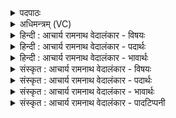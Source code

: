 <details><summary>पदपाठः</summary>

न। यम्। दु꣣ध्राः꣢। व꣡र꣢꣯न्ते। न। स्थि꣣राः꣢। मु꣡रः꣢꣯। म꣡देषु꣢꣯। शि꣣प्र꣢म्। अ꣡न्ध꣢꣯सः। यः। आ꣣दृ꣡त्य꣢। आ꣣। दृ꣡त्य꣢꣯। श꣣शमाना꣡य꣢। सु꣣न्वते꣢। दा꣡ता꣢꣯। ज꣣रित्रे꣢। उ꣣क्थ्य꣢म्। ६८८।
</details>

<details><summary>अधिमन्त्रम् (VC)</summary>

- इन्द्रः
- कलिः प्रागाथः
- प्रगाथः(विषमा बृहती समा सतोबृहती)
- पञ्चमः
</details>

<details><summary>हिन्दी : आचार्य रामनाथ वेदालंकार - विषयः</summary>

अगले मन्त्र में यह वर्णन है कि वह परमेश्वर कैसा है,जिसका साक्षात्कार आचार्य कराता है।
</details>

<details><summary>हिन्दी : आचार्य रामनाथ वेदालंकार - पदार्थः</summary>

पदार्थान्वयभाषाः -  (शिप्रम्) सर्वान्तर्यामी (यम्) जिस परमेश्वर को (अन्धसः) आनन्दरस के (मदेषु) तृप्ति-प्रदानों में (दुध्राः) दुर्धर शत्रु भी (न वरन्ते) नहीं रोक सकते, (न) न ही (स्थिराः) स्थिर,अविचल (मुरः) मनुष्य रोक सकते हैं, (यः) जो परमेश्वर (शशमानाय) उद्योगी,पुरुषार्थी, (सुन्वते) भक्तिरस बहानेवाले (जरित्रे) स्तोता के लिए (उक्थ्यम्) प्रशंसनीय दिव्य ऐश्वर्य (आदृत्य) अपने खजाने में से निकालकर (दाता) देनेवाला होता है ॥२॥
</details>

<details><summary>हिन्दी : आचार्य रामनाथ वेदालंकार - भावार्थः</summary>

भावार्थभाषाः -  जब परमेश्वर अपने उपासक को ब्रह्मानन्द की वर्षा से तृप्त करना चाहता है, तब उसे उस कार्य से रोकने का किसी में सामर्थ्य नहीं होता है ॥२॥ पूर्व खण्ड में गुरु-शिष्य का सम्बन्ध वर्णित होने से तथा इस खण्ड में जीवात्मा और परमात्मा का एवं परमात्मा का साक्षात्कार करानेवाले आचार्य का वर्णन होने से इस खण्ड की पूर्व खण्ड के साथ संगति है ॥ प्रथम अध्याय में चतुर्थ खण्ड समाप्त ॥
</details>

<details><summary>संस्कृत : आचार्य रामनाथ वेदालंकार - विषयः</summary>

अथ स परमेश्वरः कीदृशो यमाचार्यः साक्षात्कारयतीत्याह।
</details>

<details><summary>संस्कृत : आचार्य रामनाथ वेदालंकार - पदार्थः</summary>

पदार्थान्वयभाषाः -  (शिप्रम्) सृप्रं,सर्वान्तर्यामिणम्।[सृप्रः सर्पणात्। सुशिप्रमेतेन व्याख्यातम्। निरु० ६।१७।७२।] (यम्) परमेश्वरम् (अन्धसः) आनन्दरसस्य (मदेषु) तृप्तिप्रदानेषु (दुधाः) दुर्धराः अपि शत्रवः (न वरन्ते) न वारयन्ति।[वृञ् आवरणे चुरादिः,तत्र ‘आधृषाद् वा’ इति नियमेन पक्षे शप्,आत्मनेपदं छान्दसम्।] (न) न च (स्थिराः) अविचलाः (मुरः) मर्त्याः।[म्रियन्ते इति मुरः मर्त्याः।]वरन्ते वारयन्ति, (यः) यश्च परमेश्वरः (शशमानाय२) उद्योगिने,पुरुषार्थिने[शश प्लतुगतौ।] (सुन्वते) भक्तिरसं निष्पादयते (जरित्रे३) स्तोत्रे (उक्थ्यम्) वक्तव्यप्रशंसं दिव्यम् ऐश्वर्यम् (आदृत्य) विदार्य,स्वधनागारात् उद्धृत्य इति भावः, (दाता) अर्पयिता,भवतीति शेषः ॥२॥
</details>

<details><summary>संस्कृत : आचार्य रामनाथ वेदालंकार - भावार्थः</summary>

भावार्थभाषाः -  यदा परमेश्वरः स्वोपासकाय ब्रह्मानन्दवृष्ट्या तर्पयितुकामो जायते तदा तं तस्मात् कोऽपि निवारयितुं न शक्नोति ॥२॥ पूर्वखण्डे गुरुशिष्यवर्णनादस्मिन् खण्डे च जीवात्मपरमात्मनोः परमात्मसाक्षात्कारयितुराचार्यस्य च वर्णनादेतत्खण्डस्य पूर्वखण्डेन सह संगतिरस्ति।
</details>

<details><summary>संस्कृत : आचार्य रामनाथ वेदालंकार - पादटिप्पनी</summary>

टिप्पणी:   १. ऋ० ८।६६।२, ‘मदे॑ सु॒शि॒प्रमन्ध॑सः’ इति पाठः। २-३. वैदिकी स्तुतिस्तु द्विधा भवति शस्त्रैर्मन्त्रैः स्तोमैर्मन्त्रैश्च। तथा चात्र अप्रगीतमन्त्रात्मकशस्त्रैः स्तुतिं कुर्वाणः शशमान उच्यते, तस्मै। किञ्च प्रगीतमन्त्रात्मकस्तोत्रैः स्तुतिकारी स्तोता तस्मै चेति विवेकः इति सामश्रमी।
</details>